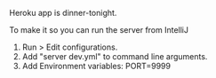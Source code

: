 Heroku app is dinner-tonight.

To make it so you can run the server from IntelliJ

1. Run > Edit configurations.
2. Add "server dev.yml" to command line arguments.
3. Add Environment variables: PORT=9999
